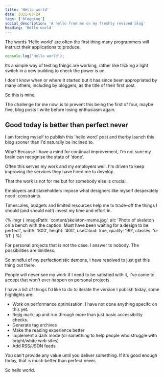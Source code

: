 ```yaml
---
title: 'Hello world'
date: 2021-03-24
tags: ['blogging']
social_description: 'A hello from me on my freshly revived blog'
heading: 'Hello world'
---
```


The words 'Hello world' are often the first thing many programmers will instruct their applications to produce.

```js
console.log('Hello world');
```

Its a simple way of testing things are working, rather like flicking a light switch in a new building to check the power is on.

I don't know when or where it started but it has since been appropriated by many others, including by bloggers, as the title of their first post.

So this is mine.

The challenge for me now, is to prevent this being the first of four, maybe five, blog posts I write before losing enthusiasm again.

## Good today is better than perfect never

I am forcing myself to publish this 'hello word' post and therby launch this blog sooner than I'd naturally be inclined to.

Why? Because I have a mind for continual improvement, I'm not sure my brain can recognise the state of 'done'.

Often this serves my work and my employers well. I'm driven to keep improving the services they have hired me to develop.

That the work is not for me but for somebody else is crucial.

Employers and stakeholders impose what designers like myself desperately need: constraints.

Timescales, budgets and limited resources help me to trade-off the things I should (and should not!) invest my time and effort in.

{% imgr {
    imagePath: 'content/skeleton-meme.jpg',
    alt: 'Photo of skeleton on a bench with the caption: Must have been waiting for a design to be perfect',
    width: '800',
    height: '400',
    useCloud: true,
    quality: '90',
    classes: 'u-1/1'
  }
%}

For personal projects that is not the case. I answer to nobody. The possibilities are limitless.

So mindful of my perfectionistic demons, I have resolved to just get this thing out there.

People will never see my work if I need to be satisfied with it, I've come to accept that won't ever happen on personal projects.

I have a list of things I'd like to do to iterate the version I publish today, some highlights are:

- Work on performance optimisation. I have not done anything specifc on this yet.
- Rejig mark-up and run through more than just basic accessibility checks.
- Generate tag archives
- Make the reading experience better
- Implement a dark mode (or something to help people who struggle with bright/white web sites)
- Add RSS/JSON feeds

You can't provide any value until you deliver something. If it's good enough today, that is much better than perfect never.

So hello world.
